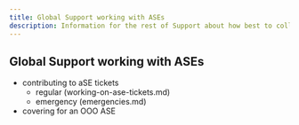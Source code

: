 ```yaml
---
title: Global Support working with ASEs
description: Information for the rest of Support about how best to collaborate with Assigned Support Engineers (ASEs)
---
```


## Global Support working with ASEs
- contributing to aSE tickets
  - regular (working-on-ase-tickets.md)
  - emergency (emergencies.md)
- covering for an OOO ASE